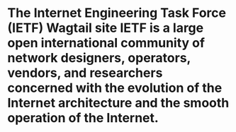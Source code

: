 The Internet Engineering Task Force (IETF) Wagtail site
 IETF is a large open international community of network designers, operators, vendors, and 
 researchers concerned with the evolution of the Internet architecture and the smooth 
 operation of the Internet.
=======================================================


